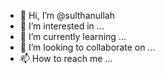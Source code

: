 - 👋 Hi, I’m @sulthanullah
- 👀 I’m interested in ...
- 🌱 I’m currently learning ...
- 💞️ I’m looking to collaborate on ...
- 📫 How to reach me ...

<!---
sulthanullah/sulthanullah is a ✨ special ✨ repository because its `README.md` (this file) appears on your GitHub profile.
You can click the Preview link to take a look at your changes.
--->
